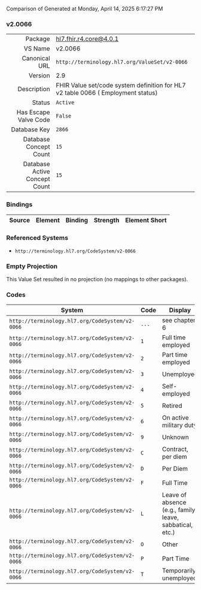 Comparison of 
Generated at Monday, April 14, 2025 6:17:27 PM

### v2.0066

|      |     |
| ---: | --- |
| Package | hl7.fhir.r4.core@4.0.1 |
| VS Name | v2.0066 |
| Canonical URL | `http://terminology.hl7.org/ValueSet/v2-0066` |
| Version | 2.9 |
| Description | FHIR Value set/code system definition for HL7 v2 table 0066 ( Employment status) |
| Status | `Active` |
| Has Escape Valve Code | `False` |
| Database Key | `2866` |
| Database Concept Count | `15` |
| Database Active Concept Count | `15` |
### Bindings

| Source | Element | Binding | Strength | Element Short |
| ------ | ------- | ------- | -------- | ------------- |

### Referenced Systems

* `http://terminology.hl7.org/CodeSystem/v2-0066`
### Empty Projection

This Value Set resulted in no projection (no mappings to other packages).

### Codes

| System | Code | Display |
| ------ | ---- | ------- |
| `http://terminology.hl7.org/CodeSystem/v2-0066` | `...` | see chapter 6 |
| `http://terminology.hl7.org/CodeSystem/v2-0066` | `1` | Full time employed |
| `http://terminology.hl7.org/CodeSystem/v2-0066` | `2` | Part time employed |
| `http://terminology.hl7.org/CodeSystem/v2-0066` | `3` | Unemployed |
| `http://terminology.hl7.org/CodeSystem/v2-0066` | `4` | Self-employed |
| `http://terminology.hl7.org/CodeSystem/v2-0066` | `5` | Retired |
| `http://terminology.hl7.org/CodeSystem/v2-0066` | `6` | On active military duty |
| `http://terminology.hl7.org/CodeSystem/v2-0066` | `9` | Unknown |
| `http://terminology.hl7.org/CodeSystem/v2-0066` | `C` | Contract, per diem |
| `http://terminology.hl7.org/CodeSystem/v2-0066` | `D` | Per Diem |
| `http://terminology.hl7.org/CodeSystem/v2-0066` | `F` | Full Time |
| `http://terminology.hl7.org/CodeSystem/v2-0066` | `L` | Leave of absence (e.g., family leave, sabbatical, etc.) |
| `http://terminology.hl7.org/CodeSystem/v2-0066` | `O` | Other |
| `http://terminology.hl7.org/CodeSystem/v2-0066` | `P` | Part Time |
| `http://terminology.hl7.org/CodeSystem/v2-0066` | `T` | Temporarily unemployed |
